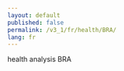 ```yaml
---
layout: default
published: false
permalink: /v3_1/fr/health/BRA/
lang: fr
---
```


health analysis BRA
